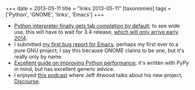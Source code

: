 +++
date = 2013-05-11
title = "links 2013-05-11"
[taxonomies]
tags = ['Python', 'GNOME', 'links', 'Emacs']
+++

-   [Python interpreter finally gets tab completion by default]; to see
    wide use, this will have to wait for 3.4 release, [which will only
    arrive early 2014].
-   I submitted [my first bug report for Emacs], perhaps my first ever
    to a pure GNU project; I say this because GNOME claims to be one,
    but it's really only by name.
-   [Excellent guide on improving Python performance]; it's written
    with PyPy in mind, but has excellent generic advice.
-   I enjoyed [this podcast] where Jeff Atwood talks about his new
    project, [Discourse].

  [Python interpreter finally gets tab completion by default]: http://hg.python.org/cpython/rev/d5ef330bac50
  [which will only arrive early 2014]: http://www.python.org/dev/peps/pep-0429
  [my first bug report for Emacs]: http://debbugs.gnu.org/cgi/bugreport.cgi?bug=14355
  [Excellent guide on improving Python performance]: http://www.pypy.org/performance.html
  [this podcast]: http://thechangelog.com/86
  [Discourse]: http://www.discourse.org
